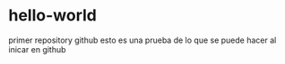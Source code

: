 # hello-world
primer repository github
esto es una prueba de lo que se puede hacer al inicar en github

